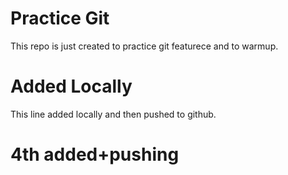 # Practice Git
This repo is just created to practice git featurece and to warmup.

# Added Locally
This line added locally and then pushed to github.

# 4th added+pushing
